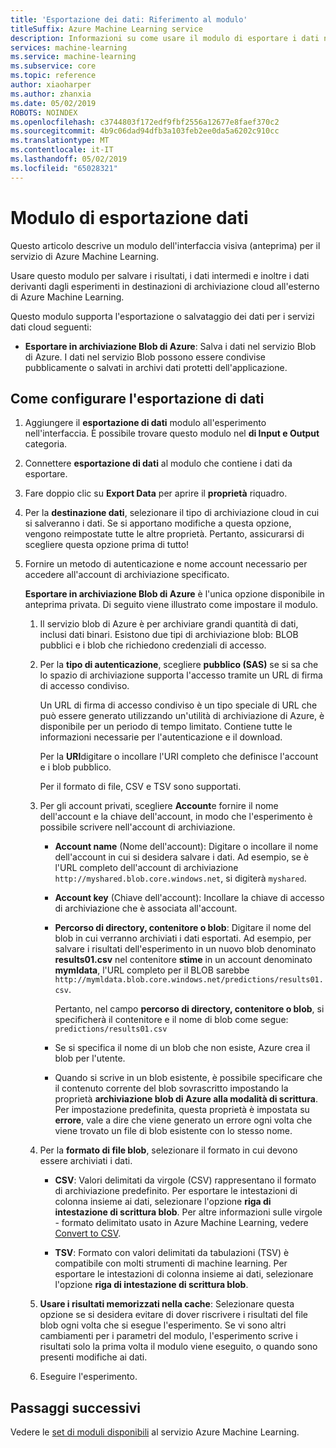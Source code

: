 ```yaml
---
title: 'Esportazione dei dati: Riferimento al modulo'
titleSuffix: Azure Machine Learning service
description: Informazioni su come usare il modulo di esportare i dati nel servizio Azure Machine Learning per salvare i risultati, i dati intermedi e dati in uso dei propri esperimenti in destinazioni di archiviazione cloud all'esterno di Azure Machine Learning.
services: machine-learning
ms.service: machine-learning
ms.subservice: core
ms.topic: reference
author: xiaoharper
ms.author: zhanxia
ms.date: 05/02/2019
ROBOTS: NOINDEX
ms.openlocfilehash: c3744803f172edf9fbf2556a12677e8faef370c2
ms.sourcegitcommit: 4b9c06dad94dfb3a103feb2ee0da5a6202c910cc
ms.translationtype: MT
ms.contentlocale: it-IT
ms.lasthandoff: 05/02/2019
ms.locfileid: "65028321"
---
```

# <a name="export-data-module"></a>Modulo di esportazione dati

Questo articolo descrive un modulo dell'interfaccia visiva (anteprima) per il servizio di Azure Machine Learning.

Usare questo modulo per salvare i risultati, i dati intermedi e inoltre i dati derivanti dagli esperimenti in destinazioni di archiviazione cloud all'esterno di Azure Machine Learning.

Questo modulo supporta l'esportazione o salvataggio dei dati per i servizi dati cloud seguenti:


- **Esportare in archiviazione Blob di Azure**: Salva i dati nel servizio Blob di Azure. I dati nel servizio Blob possono essere condivise pubblicamente o salvati in archivi dati protetti dell'applicazione.

  
## <a name="how-to-configure-export-data"></a>Come configurare l'esportazione di dati

1. Aggiungere il **esportazione di dati** modulo all'esperimento nell'interfaccia. È possibile trovare questo modulo nel **di Input e Output** categoria.

2. Connettere **esportazione di dati** al modulo che contiene i dati da esportare.

3. Fare doppio clic su **Export Data** per aprire il **proprietà** riquadro.

4. Per la **destinazione dati**, selezionare il tipo di archiviazione cloud in cui si salveranno i dati. Se si apportano modifiche a questa opzione, vengono reimpostate tutte le altre proprietà. Pertanto, assicurarsi di scegliere questa opzione prima di tutto!

5. Fornire un metodo di autenticazione e nome account necessario per accedere all'account di archiviazione specificato.

    **Esportare in archiviazione Blob di Azure** è l'unica opzione disponibile in anteprima privata. Di seguito viene illustrato come impostare il modulo.
    1. Il servizio blob di Azure è per archiviare grandi quantità di dati, inclusi dati binari. Esistono due tipi di archiviazione blob: BLOB pubblici e i blob che richiedono credenziali di accesso.

    2. Per la **tipo di autenticazione**, scegliere **pubblico (SAS)** se si sa che lo spazio di archiviazione supporta l'accesso tramite un URL di firma di accesso condiviso.

          Un URL di firma di accesso condiviso è un tipo speciale di URL che può essere generato utilizzando un'utilità di archiviazione di Azure, è disponibile per un periodo di tempo limitato.  Contiene tutte le informazioni necessarie per l'autenticazione e il download.

        Per la **URI**digitare o incollare l'URI completo che definisce l'account e i blob pubblico.

        Per il formato di file, CSV e TSV sono supportati.

    3. Per gli account privati, scegliere **Account**e fornire il nome dell'account e la chiave dell'account, in modo che l'esperimento è possibile scrivere nell'account di archiviazione.

         - **Account name** (Nome dell'account): Digitare o incollare il nome dell'account in cui si desidera salvare i dati. Ad esempio, se è l'URL completo dell'account di archiviazione `http://myshared.blob.core.windows.net`, si digiterà `myshared`.

        - **Account key** (Chiave dell'account): Incollare la chiave di accesso di archiviazione che è associata all'account.

        -  **Percorso di directory, contenitore o blob**: Digitare il nome del blob in cui verranno archiviati i dati esportati. Ad esempio, per salvare i risultati dell'esperimento in un nuovo blob denominato **results01.csv** nel contenitore **stime** in un account denominato **mymldata**, l'URL completo per il BLOB sarebbe `http://mymldata.blob.core.windows.net/predictions/results01.csv`.

            Pertanto, nel campo **percorso di directory, contenitore o blob**, si specificherà il contenitore e il nome di blob come segue: `predictions/results01.csv`

        - Se si specifica il nome di un blob che non esiste, Azure crea il blob per l'utente.

       -  Quando si scrive in un blob esistente, è possibile specificare che il contenuto corrente del blob sovrascritto impostando la proprietà **archiviazione blob di Azure alla modalità di scrittura**. Per impostazione predefinita, questa proprietà è impostata su **errore**, vale a dire che viene generato un errore ogni volta che viene trovato un file di blob esistente con lo stesso nome.


    4. Per la **formato di file blob**, selezionare il formato in cui devono essere archiviati i dati.

        - **CSV**: Valori delimitati da virgole (CSV) rappresentano il formato di archiviazione predefinito. Per esportare le intestazioni di colonna insieme ai dati, selezionare l'opzione **riga di intestazione di scrittura blob**.  Per altre informazioni sulle virgole - formato delimitato usato in Azure Machine Learning, vedere [Convert to CSV](./convert-to-csv.md).

        - **TSV**: Formato con valori delimitati da tabulazioni (TSV) è compatibile con molti strumenti di machine learning. Per esportare le intestazioni di colonna insieme ai dati, selezionare l'opzione **riga di intestazione di scrittura blob**.  

 
    5. **Usare i risultati memorizzati nella cache**: Selezionare questa opzione se si desidera evitare di dover riscrivere i risultati del file blob ogni volta che si esegue l'esperimento. Se vi sono altri cambiamenti per i parametri del modulo, l'esperimento scrive i risultati solo la prima volta il modulo viene eseguito, o quando sono presenti modifiche ai dati.

    6. Eseguire l'esperimento.

## <a name="next-steps"></a>Passaggi successivi

Vedere le [set di moduli disponibili](module-reference.md) al servizio Azure Machine Learning. 